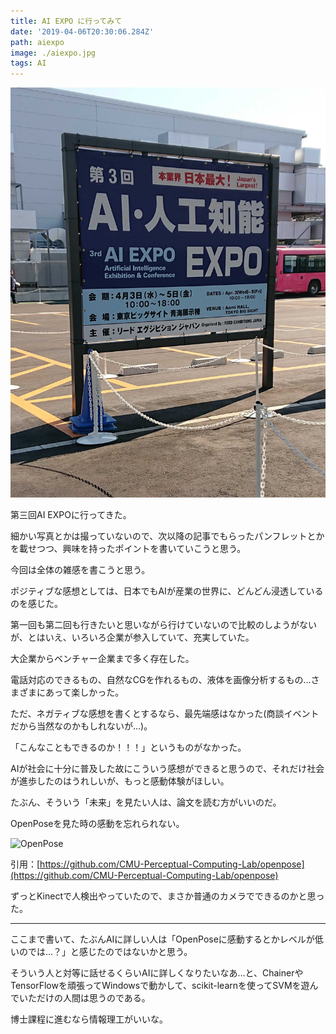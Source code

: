 ```yaml
---
title: AI EXPO に行ってみて
date: '2019-04-06T20:30:06.284Z'
path: aiexpo
image: ./aiexpo.jpg
tags: AI
---
```


![AI EXPOの画像](./aiexpo.jpg)

第三回AI EXPOに行ってきた。

細かい写真とかは撮っていないので、次以降の記事でもらったパンフレットとかを載せつつ、興味を持ったポイントを書いていこうと思う。

今回は全体の雑感を書こうと思う。

ポジティブな感想としては、日本でもAIが産業の世界に、どんどん浸透しているのを感じた。

第一回も第二回も行きたいと思いながら行けていないので比較のしようがないが、とはいえ、いろいろ企業が参入していて、充実していた。

大企業からベンチャー企業まで多く存在した。

電話対応のできるもの、自然なCGを作れるもの、液体を画像分析するもの…さまざまにあって楽しかった。

ただ、ネガティブな感想を書くとするなら、最先端感はなかった(商談イベントだから当然なのかもしれないが…)。

「こんなこともできるのか！！！」というものがなかった。

AIが社会に十分に普及した故にこういう感想ができると思うので、それだけ社会が進歩したのはうれしいが、もっと感動体験がほしい。

たぶん、そういう「未来」を見たい人は、論文を読む方がいいのだ。

OpenPoseを見た時の感動を忘れられない。

![OpenPose](https://raw.githubusercontent.com/CMU-Perceptual-Computing-Lab/openpose/master/doc/media/pose_face_hands.gif)

引用：[https://github.com/CMU-Perceptual-Computing-Lab/openpose](https://github.com/CMU-Perceptual-Computing-Lab/openpose)

ずっとKinectで人検出やっていたので、まさか普通のカメラでできるのかと思った。

***

ここまで書いて、たぶんAIに詳しい人は「OpenPoseに感動するとかレベルが低いのでは…？」と感じたのではないかと思う。

そういう人と対等に話せるくらいAIに詳しくなりたいなあ…と、ChainerやTensorFlowを頑張ってWindowsで動かして、scikit-learnを使ってSVMを遊んでいただけの人間は思うのである。

博士課程に進むなら情報理工がいいな。 
